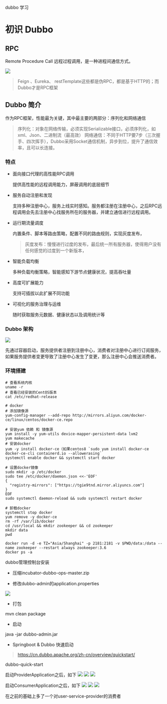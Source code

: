 dubbo 学习


# 初识 Dubbo

## RPC

Remote Procedure Call 远程过程调用，是一种进程间通信方式。

<img src="./images/1680446725406.jpg">

> Feign 、Eureka、 restTemplate这些都是伪RPC，都是基于HTTP的；而Dubbo才是RPC框架

## Dubbo 简介

作为RPC框架，性能最为关键，其中最主要的两部分：序列化和网络通信

> 序列化：对象在网络传输，必须实现Serializable接口，必须序列化，如xml、Json、二进制流（最高效）
> 网络通信：不同于HTTP要7步（三次握手、四次挥手），Dubbo采用Socket通信机制，异步到位，提升了通信效率，且可以长连接。

### 特点

- 面向接口代理的高性能RPC调用

    提供高性能的远程调用能力，屏蔽调用的底层细节

- 服务自动注册和发现

    支持多种注册中心，服务上线实时感知。服务都注册在注册中心，之后RPC远程调用会先去注册中心找服务所在的服务器，并建立通信进行远程调用。

- 运行期流量调度

    内置条件、脚本等路由策略，配置不同的路由规则，实现灰度发布，
    > 灰度发布：慢慢进行过度的发布，最后统一所有服务器，使得用户没有任何感觉的过度到一个新版本，

- 智能负载均衡

    多种负载均衡策略，智能感知下游节点健康状况，提高吞吐量

- 高度可扩展能力

    支持可插拔以此扩展不同功能

- 可视化的服务治理与运维
    
    随时获取服务元数据、健康状态以及调用统计等

### Dubbo 架构

<img src="./images/1680448883977.jpg">

先通过容器启动，服务提供者注册到注册中心，消费者对注册中心进行订阅服务，如果服务提供者变更导致了注册中心发生了变更，那么注册中心会推送消费者。

### 环境搭建

```shell
# 查看系统内核
uname -r
# 查看已经安装的CentOS版本
cat /etc/redhat-release

# docker
# 添加镜像源
yum-config-manager --add-repo http://mirrors.aliyun.com/docker-ce/linux/centos/docker-ce.repo

# 安装yum 依赖 和 镜像源
yum install -y yum-utils device-mapper-persistent-data lvm2
yum makecache 
# 安装docker
yum -y install docker-ce（如果centos8 `sudo yum install docker-ce docker-ce-cli containerd.io --allowerasing`
systemctl enable docker && systemctl start docker

# 设置docker镜像
sudo mkdir -p /etc/docker
sudo tee /etc/docker/daemon.json <<-'EOF'
{
  "registry-mirrors": ["https://tgie9tnd.mirror.aliyuncs.com"]
}
EOF
sudo systemctl daemon-reload && sudo systemctl restart docker

# 卸载docker
systemctl stop docker
yum remove -y docker-ce
rm -rf /var/lib/docker
cd /usr/local && mkdir zookeeper && cd zookeeper
mkdir data
pwd

docker run -d -e TZ="Asia/Shanghai" -p 2181:2181 -v $PWD/data:/data --name zookeeper --restart always zookeeper:3.6
docker ps -a
```

dubbo管理控制台安装
- 压缩incubator-dubbo-ops-master.zip

- 修改dubbo-admin的application.properties

<img src="./images/1680528462356.jpg">

- 打包

mvn clean package

- 启动

java -jar dubbo-admin.jar

- Springboot & Dubbo 快速启动

> https://cn.dubbo.apache.org/zh-cn/overview/quickstart/

dubbo-quick-start

启动ProviderApplication之后，如下
<img src="./images/1680572856875.jpg">
<img src="./images/1680572969469.jpg">
<img src="./images/1680573008867.jpg">

启动ConsumerApplication之后，如下
<img src="./images/1680574574540.jpg">
<img src="./images/1680574621051.jpg">
<img src="./images/1680574668192.jpg">

在之前的基础上多了一个对user-service-provider的消费者